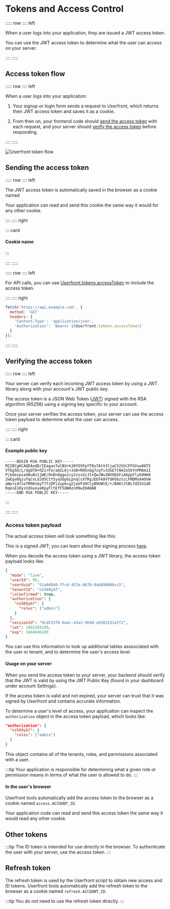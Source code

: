 # Tokens and Access Control

::::: row
:::: left

When a user logs into your application, they are issued a JWT access token.

You can use the JWT access token to determine what the user can access on your server.

::::
:::::

## Access token flow

::::: row
:::: left

When a user logs into your application:

1. Your signup or login form sends a request to Userfront, which returns their JWT access token and saves it as a cookie.

2. From then on, your frontend code should [send the access token](#sending-the-access-token) with each request, and your server should [verify the access token](#verifying-the-access-token) before responding.

::::
:::::

![Userfront token flow](https://res.cloudinary.com/component/image/upload/v1616013076/permanent/userfront-diagram.png)

## Sending the access token

::::: row
:::: left

The JWT access token is automatically saved in the browser as a cookie named <access-token-name use-account-id="true"/>

Your application can read and send this cookie the same way it would for any other cookie.

::::
:::: right

::: card

#### Cookie name

<p>
  <access-token-name use-account-id="true"/>
</p>
:::

::::
:::::

::::: row
:::: left

For API calls, you can use [Userfront.tokens.accessToken](/docs/js.html#tokens-accesstoken) to include the access token.

::::
:::: right

```js
fetch('https://api.example.com', {
  method: 'GET'
  headers: {
    'Content-Type': 'application/json',
    'Authorization': `Bearer ${Userfront.tokens.accessToken}`
  }
});
```

::::
:::::

## Verifying the access token

::::: row
:::: left

Your server can verify each incoming JWT access token by using a JWT library along with your account's JWT public key.

The access token is a JSON Web Token ([JWT](/guide/jwt-json-web-token.html)) signed with the RSA algorithm (RS256) using a signing key specific to your account.

Once your server verifies the access token, your server can use the access token payload to determine what the user can access.

::::
:::: right

<token title="Example JWT access token" value="eyJhbGciOiJSUzI1NiIsInR5cCI6IkpXVCIsImtpZCI6IjU1MjRhZWQ1LTdmZjktNGNiYi1hZGM4LWZlMTVjOTMxNWIwNiJ9.eyJtb2RlIjoidGVzdCIsInRlbmFudElkIjoiZGVtbzEyMzQiLCJ1c2VySWQiOjM2LCJ1c2VyVXVpZCI6Ijk2M2JmODk1LTFlNTEtNGQ4Yi04ZDk3LTk4Y2VjNjg3ZjQwZCIsImlzQ29uZmlybWVkIjpmYWxzZSwiYXV0aG9yaXphdGlvbiI6eyJkZW1vMTIzNCI6eyJyb2xlcyI6WyJtZW1iZXIiXX19LCJzZXNzaW9uSWQiOiIzZWJkMjhjMS03ZTEzLTRiNWMtYTJlMS04ODczZWU3NzYwMDUiLCJpYXQiOjE2Mjg4NzAzNzksImV4cCI6MTYzMTQ2MjM3OX0.lLRV3wTprz1-xrzdpTG8siMv8gsaFHH22-UCWotzuU2cWHAreNFBtG9tn-674AVPKcz5GEXVBInix_eIi7nYhU05QrvTQpmj93K5R4WzC6T8ypl-SBXs_UUIBJnxCWdkyO47XFkTiUiV-_F67s-qjjGUYVDR7CC4Q0L1ohnZsTJaToEodb_5OMCckwAWM248uECSQZI0Ip4hJrv_QAMNad3uVlZItL7RMrLoGGBrCPYQn30wcy6XGFs6jAE5G4uLg4LNe_I7xsBzeGDRqoQr5_1dc44_KOFss5zPND1mxlkvkKfXVbf6gqfri5oiR7B0Iya5Bhi3_PsJ2TI5eYj3UA" />

::: card

#### Example public key

<pre class="light-code"><code>-----BEGIN RSA PUBLIC KEY-----
MIIBCgKCAQEAodD/IEagav7wlBX+k30YOSFpYT0u7AtV3ljwC52ShCFFGVvw86T5
VTbg5Q/L/dgQT0+OZi+Fe/aAIL6j+3d8+Md5nGg7zqTv33GE7tN4ZoSkYnPMAm1I
PjkOevpia98u8n1jWE/OnDnQqgozcy2zssGcJ1+QwJWuZWVObbFiA6ppFlyb9Hm8
2wEgvBqjuTqCvLdJO5CtY5ya5OpGLpnqlsXTRgJEEFk0VTdH56ztcLFMDMxm4OVW
aWy+i4YieTRRKnbyT7fzDPiZupkcg2jwVF49CtyB9UWtE/+/BAKtJtBLfdZ5X1dK
RqesE10ysVdGxeyeRpyFltEfF5QWAzn99wIDAQAB
-----END RSA PUBLIC KEY-----</code></pre>

:::

::::
:::::

### Access token payload

The actual access token will look something like this:


This is a signed JWT; you can learn about the signing process [here](/guide/jwt-json-web-token.html).

When you decode the access token using a JWT library, the access token payload looks like:

```json
{
  "mode": "live",
  "userId": 99,
  "userUuid": "51a0d840-ffcd-457e-8676-0ab890008cc5",
  "tenantId": "nz569yb7",
  "isConfirmed": true,
  "authorization": {
    "nz569yb7": {
      "roles": ["admin"]
    }
  },
  "sessionId": "9cd533f8-0a4c-43a3-9b9d-a9382231a7f2",
  "iat": 1602104109,
  "exp": 1604696109
}
```

You can use this information to look up additional tables asssociated with the user or tenant, and to determine the user's access level.

#### Usage on your server

When you send the access token to your server, your backend should verify that the JWT is valid by using the JWT Public Key (found in your dashboard under account Settings).

If the access token is valid and not expired, your server can trust that it was signed by Userfront and contains accurate information.

To determine a user's level of access, your application can inspect the `authorization` object in the access token payload, which looks like:

```json
"authorization": {
  "nz569yb7": {
    "roles": ["admin"]
  }
}
```

This object contains all of the tenants, roles, and permissions associated with a user.

:::tip
Your application is responsible for determining what a given role or permission means in terms of what the user is allowed to do.
:::

#### In the user's browser

Userfront tools automatically add the access token to the browser as a cookie named `access.ACCOUNT_ID`.

Your application code can read and send this access token the same way it would read any other cookie.

## Other tokens

:::tip
The ID token is intended for use directly in the browser. To authenticate the user with your server, use the access token.
:::

## Refresh token

The refresh token is used by the Userfront script to obtain new access and ID tokens. Userfront tools automatically add the refresh token to the browser as a cookie named `refresh.ACCOUNT_ID`.

:::tip
You do not need to use the refresh token directly.
:::
